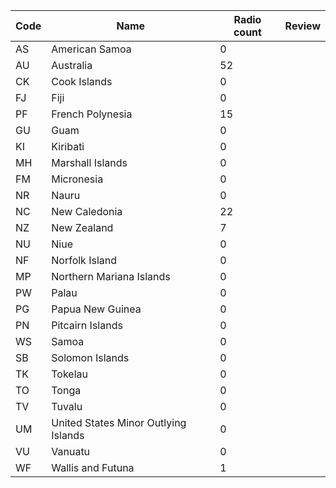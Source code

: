 |Code|Name                                |Radio count|Review|
|----|------------------------------------|-----------|------|
|AS  |American Samoa                      |0          |
|AU  |Australia                           |52         |
|CK  |Cook Islands                        |0          |
|FJ  |Fiji                                |0          |
|PF  |French Polynesia                    |15         |
|GU  |Guam                                |0          |
|KI  |Kiribati                            |0          |
|MH  |Marshall Islands                    |0          |
|FM  |Micronesia                          |0          |
|NR  |Nauru                               |0          |
|NC  |New Caledonia                       |22         |
|NZ  |New Zealand                         |7          |
|NU  |Niue                                |0          |
|NF  |Norfolk Island                      |0          |
|MP  |Northern Mariana Islands            |0          |
|PW  |Palau                               |0          |
|PG  |Papua New Guinea                    |0          |
|PN  |Pitcairn Islands                    |0          |
|WS  |Samoa                               |0          |
|SB  |Solomon Islands                     |0          |
|TK  |Tokelau                             |0          |
|TO  |Tonga                               |0          |
|TV  |Tuvalu                              |0          |
|UM  |United States Minor Outlying Islands|0          |
|VU  |Vanuatu                             |0          |
|WF  |Wallis and Futuna                   |1          |

